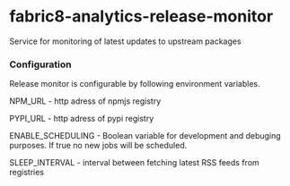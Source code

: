 # fabric8-analytics-release-monitor
Service for monitoring of latest updates to upstream packages


### Configuration
Release monitor is configurable by following environment variables.

NPM_URL - http adress of npmjs registry 

PYPI_URL - http adress of pypi registry
 
ENABLE_SCHEDULING - Boolean variable for development and debuging purposes. If true no new jobs will be scheduled.
  
SLEEP_INTERVAL - interval between fetching latest RSS feeds from registries

